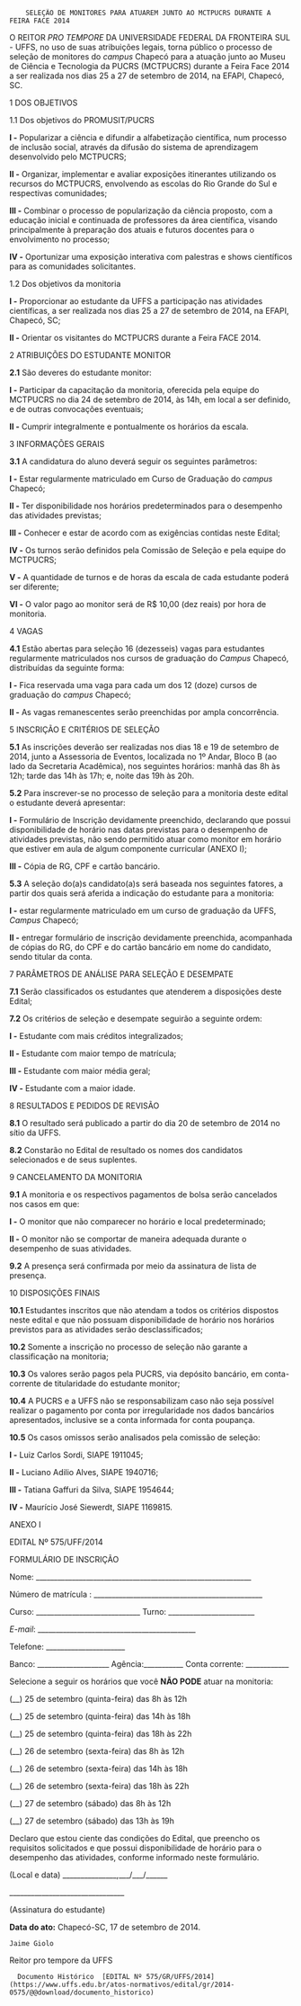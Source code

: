         SELEÇÃO DE MONITORES PARA ATUAREM JUNTO AO MCTPUCRS DURANTE A FEIRA FACE 2014  

O REITOR *PRO TEMPORE* DA UNIVERSIDADE FEDERAL DA FRONTEIRA SUL - UFFS, no uso de suas atribuições legais, torna público o processo de seleção de monitores do *campus* Chapecó para a atuação junto ao Museu de Ciência e Tecnologia da PUCRS (MCTPUCRS) durante a Feira Face 2014 a ser realizada nos dias 25 a 27 de setembro de 2014, na EFAPI, Chapecó, SC.

 1 DOS OBJETIVOS

 1.1 Dos objetivos do PROMUSIT/PUCRS

 **I -** Popularizar a ciência e difundir a alfabetização científica, num processo de inclusão social, através da difusão do sistema de aprendizagem desenvolvido pelo MCTPUCRS;

 **II -** Organizar, implementar e avaliar exposições itinerantes utilizando os recursos do MCTPUCRS, envolvendo as escolas do Rio Grande do Sul e respectivas comunidades;

 **III -** Combinar o processo de popularização da ciência proposto, com a educação inicial e continuada de professores da área científica, visando principalmente à preparação dos atuais e futuros docentes para o envolvimento no processo;

 **IV -** Oportunizar uma exposição interativa com palestras e shows científicos para as comunidades solicitantes.

 1.2 Dos objetivos da monitoria

 **I -** Proporcionar ao estudante da UFFS a participação nas atividades científicas, a ser realizada nos dias 25 a 27 de setembro de 2014, na EFAPI, Chapecó, SC;

 **II -** Orientar os visitantes do MCTPUCRS durante a Feira FACE 2014.

 2 ATRIBUIÇÕES DO ESTUDANTE MONITOR

 **2.1** São deveres do estudante monitor:

 **I -** Participar da capacitação da monitoria, oferecida pela equipe do MCTPUCRS no dia 24 de setembro de 2014, às 14h, em local a ser definido, e de outras convocações eventuais;

 **II -** Cumprir integralmente e pontualmente os horários da escala.

 3 INFORMAÇÕES GERAIS

 **3.1** A candidatura do aluno deverá seguir os seguintes parâmetros:

 **I -** Estar regularmente matriculado em Curso de Graduação do *campus* Chapecó;

 **II -** Ter disponibilidade nos horários predeterminados para o desempenho das atividades previstas;

 **III -** Conhecer e estar de acordo com as exigências contidas neste Edital;

 **IV -** Os turnos serão definidos pela Comissão de Seleção e pela equipe do MCTPUCRS;

 **V -** A quantidade de turnos e de horas da escala de cada estudante poderá ser diferente;

 **VI -** O valor pago ao monitor será de R$ 10,00 (dez reais) por hora de monitoria.

 4 VAGAS

 **4.1** Estão abertas para seleção 16 (dezesseis) vagas para estudantes regularmente matriculados nos cursos de graduação do *Campus* Chapecó, distribuídas da seguinte forma:

 **I -** Fica reservada uma vaga para cada um dos 12 (doze) cursos de graduação do *campus* Chapecó;

 **II -** As vagas remanescentes serão preenchidas por ampla concorrência.

 5 INSCRIÇÃO E CRITÉRIOS DE SELEÇÃO

 **5.1** As inscrições deverão ser realizadas nos dias 18 e 19 de setembro de 2014, junto a Assessoria de Eventos, localizada no 1º Andar, Bloco B (ao lado da Secretaria Acadêmica), nos seguintes horários: manhã das 8h às 12h; tarde das 14h às 17h; e, noite das 19h às 20h.

 **5.2** Para inscrever-se no processo de seleção para a monitoria deste edital o estudante deverá apresentar:

 **I -** Formulário de Inscrição devidamente preenchido, declarando que possui disponibilidade de horário nas datas previstas para o desempenho de atividades previstas, não sendo permitido atuar como monitor em horário que estiver em aula de algum componente curricular (ANEXO I);

 **III -** Cópia de RG, CPF e cartão bancário.

 **5.3** A seleção do(a)s candidato(a)s será baseada nos seguintes fatores, a partir dos quais será aferida a indicação do estudante para a monitoria:

 **I -** estar regularmente matriculado em um curso de graduação da UFFS, *Campus* Chapecó;

 **II -** entregar formulário de inscrição devidamente preenchida, acompanhada de cópias do RG, do CPF e do cartão bancário em nome do candidato, sendo titular da conta.

 7 PARÂMETROS DE ANÁLISE PARA SELEÇÃO E DESEMPATE

 **7.1** Serão classificados os estudantes que atenderem a disposições deste Edital;

 **7.2** Os critérios de seleção e desempate seguirão a seguinte ordem:

 **I -** Estudante com mais créditos integralizados;

 **II -** Estudante com maior tempo de matrícula;

 **III -** Estudante com maior média geral;

 **IV -** Estudante com a maior idade.

 8 RESULTADOS E PEDIDOS DE REVISÃO

 **8.1** O resultado será publicado a partir do dia 20 de setembro de 2014 no sítio da UFFS.

 **8.2** Constarão no Edital de resultado os nomes dos candidatos selecionados e de seus suplentes.

 9 CANCELAMENTO DA MONITORIA

 **9.1** A monitoria e os respectivos pagamentos de bolsa serão cancelados nos casos em que:

 **I -** O monitor que não comparecer no horário e local predeterminado;

 **II -** O monitor não se comportar de maneira adequada durante o desempenho de suas atividades.

 **9.2** A presença será confirmada por meio da assinatura de lista de presença.

 10 DISPOSIÇÕES FINAIS

 **10.1** Estudantes inscritos que não atendam a todos os critérios dispostos neste edital e que não possuam disponibilidade de horário nos horários previstos para as atividades serão desclassificados;

 **10.2** Somente a inscrição no processo de seleção não garante a classificação na monitoria;

 **10.3** Os valores serão pagos pela PUCRS, via depósito bancário, em conta-corrente de titularidade do estudante monitor;

 **10.4** A PUCRS e a UFFS não se responsabilizam caso não seja possível realizar o pagamento por conta por irregularidade nos dados bancários apresentados, inclusive se a conta informada for conta poupança.

 **10.5** Os casos omissos serão analisados pela comissão de seleção:

 **I -** Luiz Carlos Sordi, SIAPE 1911045;

 **II -** Luciano Adilio Alves, SIAPE 1940716;

 **III -** Tatiana Gaffuri da Silva, SIAPE 1954644;

 **IV -** Maurício José Siewerdt, SIAPE 1169815.

  

 ANEXO I

 EDITAL Nº 575/UFF/2014

 FORMULÁRIO DE INSCRIÇÃO

 Nome: \_\_\_\_\_\_\_\_\_\_\_\_\_\_\_\_\_\_\_\_\_\_\_\_\_\_\_\_\_\_\_\_\_\_\_\_\_\_\_\_\_\_\_\_\_\_\_\_\_\_\_\_\_\_\_\_\_\_\_\_

 Número de matrícula : \_\_\_\_\_\_\_\_\_\_\_\_\_\_\_\_\_\_\_\_\_\_\_\_\_\_\_\_\_\_\_\_\_\_\_\_\_\_\_\_\_\_\_\_\_\_\_

 Curso: \_\_\_\_\_\_\_\_\_\_\_\_\_\_\_\_\_\_\_\_\_\_\_\_\_\_\_\_\_ Turno: \_\_\_\_\_\_\_\_\_\_\_\_\_\_\_\_\_\_\_\_\_\_\_\_

 *E-mail*: \_\_\_\_\_\_\_\_\_\_\_\_\_\_\_\_\_\_\_\_\_\_\_\_\_\_\_\_\_\_\_\_\_\_\_\_\_\_\_\_\_\_\_\_

 Telefone: \_\_\_\_\_\_\_\_\_\_\_\_\_\_\_\_\_\_\_\_\_\_

 Banco: \_\_\_\_\_\_\_\_\_\_\_\_\_\_\_\_\_\_\_\_ Agência:\_\_\_\_\_\_\_\_\_\_\_ Conta corrente: \_\_\_\_\_\_\_\_\_\_\_\_

 Selecione a seguir os horários que você **NÃO PODE** atuar na monitoria:

 (\_\_) 25 de setembro (quinta-feira) das 8h às 12h

 (\_\_) 25 de setembro (quinta-feira) das 14h às 18h

 (\_\_) 25 de setembro (quinta-feira) das 18h às 22h

 (\_\_) 26 de setembro (sexta-feira) das 8h às 12h

 (\_\_) 26 de setembro (sexta-feira) das 14h às 18h

 (\_\_) 26 de setembro (sexta-feira) das 18h às 22h

 (\_\_) 27 de setembro (sábado) das 8h às 12h

 (\_\_) 27 de setembro (sábado) das 13h às 19h

 Declaro que estou ciente das condições do Edital, que preencho os requisitos solicitados e que possui disponibilidade de horário para o desempenho das atividades, conforme informado neste formulário.

 (Local e data) \_\_\_\_\_\_\_\_\_\_\_\_\_\_\_,\_\_\_/\_\_\_/\_\_\_\_\_\_

 \_\_\_\_\_\_\_\_\_\_\_\_\_\_\_\_\_\_\_\_\_\_\_\_\_\_\_\_\_\_\_\_

 (Assinatura do estudante)

  

   **Data do ato:** Chapecó-SC, 17 de setembro de 2014.   
 

    Jaime Giolo   
 Reitor pro tempore da UFFS 

      Documento Histórico  [EDITAL Nº 575/GR/UFFS/2014](https://www.uffs.edu.br/atos-normativos/edital/gr/2014-0575/@@download/documento_historico)     
      